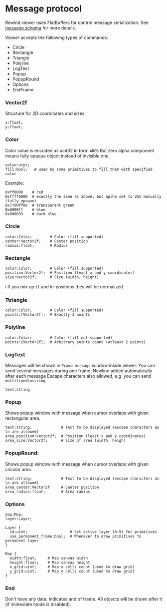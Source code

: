 # Message protocol

Rewind viewer uses FlatBuffers for control message serialization. See [message schema](https://github.com/mortido/rewind-viewer/blob/develop/fbs/rewind_message.fbs) for more details.

Viewer accepts the following types of commands:
- Circle
- Rectangle
- Triangle
- Polyline
- LogText
- Popup
- PopupRound
- Options
- EndFrame

### Vector2f
Structure for 2D coordinates and sizes
```
x:float;
y:float;
```

### Color
Color value is encoded as uint32 in form `ARGB`
But zero alpha component means fully opaque object instead of invisible one.
```
value:uint;
fill:bool;   # used by some primitives to fill them with specified color
```
Example:
```
0xff0000    # red
0xffff0000  # exactly the same as above, but aplha set to 255 manually (fully opaque)
0x7700ff00  # transparent green
0x0000ff    # blue
0x000033    # dark blue
```

### Circle
```
color:Color;        # Color (fill supported)
center:Vector2f;    # Center position
radius:float;       # Radius
```

### Rectangle
```
color:Color;        # Color (fill supported)
position:Vector2f;  # Position (least x and y coordinates)
size:Vector2f;      # Size (width, height)  
```
:information_source: If you mix up `tl` and `br` positions they will be normalized

### Ttriangle
```
color:Color;        # Color (fill supported)
points:[Vector2f];  # Exactly 3 points
```

### Polyline
```
color:Color;        # Color (fill not supported)
points:[Vector2f];  # Arbitrary points count (atleast 2 points)
```

### LogText
Messages will be shown in `Frame message` window inside viewer.
You can send several messages during one frame. Newline added automatically after each message
Escape characters also allowed, e.g. you can send `multilined\nstring`
```
text:string
```

### Popup
Shows popup window with message when cursor overlaps with given rectangular area.
```
text:string;             # Text to be displayed (escape characters as \n are allowed)
area_position:Vector2f;  # Position (least x and y coordinates)
area_size:Vector2f;      # Size of area (width, heigh)
```

### PopupRound:
Shows popup window with message when cursor overlaps with given circular area.
```
text:string;             # Text to be displayed (escape characters as \n are allowed)
area_center:Vector2f     # Center position
area_radius:float;       # Area radius
```

### Options
```
map:Map;
layer:Layer;

Layer {
  id:uint;                   # Set active layer (0-9) for primitives
  use_permanent_frame:bool;  # Whenever to draw primitives to permanent layer
}

Map {
  width:float;     # Map canvas width
  height:float;    # Map canvas height
  x_grid:uint;     # Map x cells count (used to draw grid)
  y_grid:uint;     # Map y cells count (used to draw grid)
}
```

### End
Don't have any data. Indicates and of frame. All objects will be drawn after it (if immediate mode is disabled).
